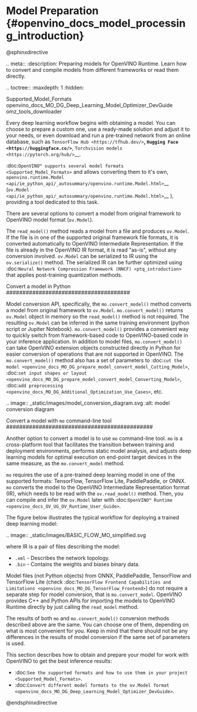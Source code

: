 # Model Preparation {#openvino_docs_model_processing_introduction}

@sphinxdirective

.. meta::
   :description: Preparing models for OpenVINO Runtime. Learn how to convert and compile models from different frameworks or read them directly.


.. toctree::
   :maxdepth: 1
   :hidden:

   Supported_Model_Formats
   openvino_docs_MO_DG_Deep_Learning_Model_Optimizer_DevGuide
   omz_tools_downloader


Every deep learning workflow begins with obtaining a model. You can choose to prepare a custom one, use a ready-made solution and adjust it to your needs, or even download and run a pre-trained network from an online database, such as `TensorFlow Hub <https://tfhub.dev/>`__, `Hugging Face <https://huggingface.co/>`__, `Torchvision models <https://pytorch.org/hub/>`__.

:doc:`OpenVINO™ supports several model formats <Supported_Model_Formats>` and allows converting them to it's own, `openvino.runtime.Model <api/ie_python_api/_autosummary/openvino.runtime.Model.html>`__ (`ov.Model <api/ie_python_api/_autosummary/openvino.runtime.Model.html>`__ ), providing a tool dedicated to this task.

There are several options to convert a model from original framework to OpenVINO model format (``ov.Model``).

The ``read_model()`` method reads a model from a file and produces ``ov.Model``. If the file is in one of the supported original framework file formats, it is converted automatically to OpenVINO Intermediate Representation. If the file is already in the OpenVINO IR format, it is read "as-is", without any conversion involved. ``ov.Model`` can be serialized to IR using the ``ov.serialize()`` method. The serialized IR can be further optimized using :doc:`Neural Network Compression Framework (NNCF) <ptq_introduction>` that applies post-training quantization methods.

Convert a model in Python
######################################

Model conversion API, specifically, the ``mo.convert_model()`` method converts a model from original framework to ``ov.Model``. ``mo.convert_model()`` returns ``ov.Model`` object in memory so the ``read_model()`` method is not required. The resulting ``ov.Model`` can be inferred in the same training environment (python script or Jupiter Notebook). ``mo.convert_model()`` provides a convenient way to quickly switch from framework-based code to OpenVINO-based code in your inference application. In addition to model files, ``mo.convert_model()`` can take OpenVINO extension objects constructed directly in Python for easier conversion of operations that are not supported in OpenVINO. The ``mo.convert_model()`` method also has a set of parameters to :doc:`cut the model <openvino_docs_MO_DG_prepare_model_convert_model_Cutting_Model>`, :doc:`set input shapes or layout <openvino_docs_MO_DG_prepare_model_convert_model_Converting_Model>`, :doc:`add preprocessing <openvino_docs_MO_DG_Additional_Optimization_Use_Cases>`, etc.

.. image:: _static/images/model_conversion_diagram.svg
   :alt: model conversion diagram

Convert a model with ``mo`` command-line tool
#############################################

Another option to convert a model is to use ``mo`` command-line tool. ``mo`` is a cross-platform tool that facilitates the transition between training and deployment environments, performs static model analysis, and adjusts deep learning models for optimal execution on end-point target devices in the same measure, as the ``mo.convert_model`` method.

``mo`` requires the use of a pre-trained deep learning model in one of the supported formats: TensorFlow, TensorFlow Lite, PaddlePaddle, or ONNX. ``mo`` converts the model to the OpenVINO Intermediate Representation format (IR), which needs to be read with the ``ov.read_model()`` method. Then, you can compile and infer the ``ov.Model`` later with :doc:`OpenVINO™ Runtime <openvino_docs_OV_UG_OV_Runtime_User_Guide>`.


The figure below illustrates the typical workflow for deploying a trained deep learning model:

.. image:: _static/images/BASIC_FLOW_MO_simplified.svg

where IR is a pair of files describing the model:

* ``.xml`` - Describes the network topology.
* ``.bin`` - Contains the weights and biases binary data.


Model files (not Python objects) from ONNX, PaddlePaddle, TensorFlow and TensorFlow Lite  (check :doc:`TensorFlow Frontend Capabilities and Limitations <openvino_docs_MO_DG_TensorFlow_Frontend>`) do not require a separate step for model conversion, that is ``mo.convert_model``. OpenVINO provides C++ and Python APIs for importing the models to OpenVINO Runtime directly by just calling the ``read_model`` method. 

The results of both ``mo`` and ``mo.convert_model()`` conversion methods described above are the same. You can choose one of them, depending on what is most convenient for you. Keep in mind that there should not be any differences in the results of model conversion if the same set of parameters is used.

This section describes how to obtain and prepare your model for work with OpenVINO to get the best inference results:

* :doc:`See the supported formats and how to use them in your project <Supported_Model_Formats>`.
* :doc:`Convert different model formats to the ov.Model format <openvino_docs_MO_DG_Deep_Learning_Model_Optimizer_DevGuide>`.


@endsphinxdirective
